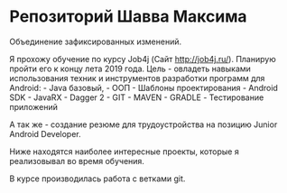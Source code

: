 # Репозиторий Шавва Максима
Объединение зафиксированных изменений.

Я прохожу обучение по курсу Job4j (Сайт http://job4j.ru/).
Планирую пройти его к концу лета 2019 года.
Цель - овладеть навыками использования техник и инструментов разработки программ
для Android:
    - Java базовый,
	- ООП
	- Шаблоны проектирования
	- Android SDK
	- JavaRX
	- Dagger 2
	- GIT
	- MAVEN
	- GRADLE
	- Тестирование приложений

А так же - создание резюме для трудоустройства на позицию Junior Android Developer.

Ниже находятся наиболее интересные проекты, которые я реализовывал во время обучения.

В курсе производилась работа с ветками git.